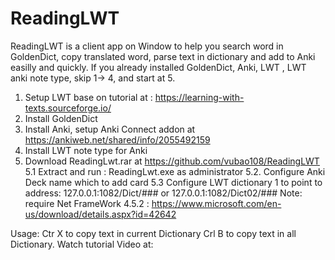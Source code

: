 # ReadingLWT
ReadingLWT is a client app on Window to help you search word in GoldenDict, copy translated word, parse text in dictionary and add to Anki easilly and quickly.
If you already installed GoldenDict, Anki, LWT , LWT anki note type, skip 1-> 4, and start at 5.
1. Setup LWT base on tutorial at : https://learning-with-texts.sourceforge.io/
2. Install GoldenDict
3. Install Anki, setup Anki Connect addon at https://ankiweb.net/shared/info/2055492159
4. Install LWT note type for Anki
5. Download ReadingLwt.rar at https://github.com/vubao108/ReadingLWT
  5.1 Extract and run : ReadingLwt.exe as administrator
  5.2. Configure Anki Deck name which to add card
  5.3 Configure LWT dictionary 1 to point to address: 127.0.0.1:1082/Dict/### or 127.0.0.1:1082/Dict02/###
 Note: require Net FrameWork 4.5.2 : https://www.microsoft.com/en-us/download/details.aspx?id=42642

Usage:
Ctr X to copy text in current Dictionary
Crl B to copy text in all Dictionary.
Watch tutorial Video at: 
  
  
  
  
